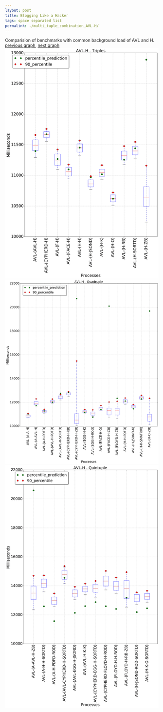 ```yaml
---
layout: post
title: Blogging Like a Hacker
tags: space separated list
permalink: ./multi_tuple_combination_AVL-H/
---
```


Comparision of benchmarks with common background load of AVL and H.
[previous graph](./multi_tuple_combination_AVL-F/), [next graph](./multi_tuple_combination_AVL-JSOND/)
<img src="./images/triple/AVL/AVL-H_box.png" alt="graph figure"><img src="./images/quadruple/AVL/AVL-H_box.png" alt="graph figure"><img src="./images/quintuple/AVL/AVL-H_box.png" alt="graph figure">